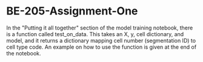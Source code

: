 # BE-205-Assignment-One

In the "Putting it all together" section of the model training notebook, there is a function called test_on_data. This takes an X, y, cell dictionary, and model, and it returns a dictionary mapping cell number (segmentation ID) to cell type code. An example on how to use the function is given at the end of the notebook.
